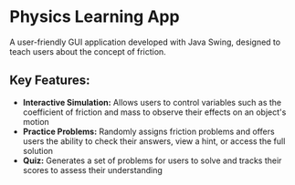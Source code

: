 # Physics Learning App

A user-friendly GUI application developed with Java Swing, designed to teach users about the concept of friction.

Key Features:
-
* **Interactive Simulation:** Allows users to control variables such as the coefficient of friction and mass to observe their effects on an object's motion
* **Practice Problems:** Randomly assigns friction problems and offers users the ability to check their answers, view a hint, or access the full solution
* **Quiz:** Generates a set of problems for users to solve and tracks their scores to assess their understanding

